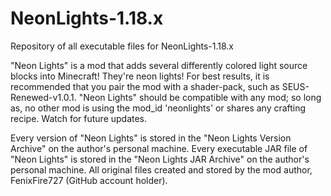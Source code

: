 # NeonLights-1.18.x
Repository of all executable files for NeonLights-1.18.x

"Neon Lights" is a mod that adds several differently colored light source blocks into Minecraft! They're neon lights!
For best results, it is recommended that you pair the mod with a shader-pack, such as SEUS-Renewed-v1.0.1.
"Neon Lights" should be compatible with any mod; so long as, no other mod is using the mod_id 'neonlights' or shares
any crafting recipe. Watch for future updates.

Every version of "Neon Lights" is stored in the "Neon Lights Version Archive" on the author's personal machine.
Every executable JAR file of "Neon Lights" is stored in the "Neon Lights JAR Archive" on the author's personal machine.
All original files created and stored by the mod author, FenixFire727 (GitHub account holder).
